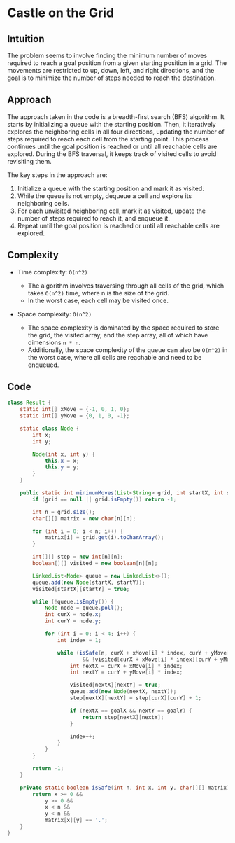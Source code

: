 # Castle on the Grid

## Intuition

The problem seems to involve finding the minimum number of moves required to reach a goal position from a given starting position in a grid. The movements are restricted to up, down, left, and right directions, and the goal is to minimize the number of steps needed to reach the destination.

## Approach

The approach taken in the code is a breadth-first search (BFS) algorithm. It starts by initializing a queue with the starting position. Then, it iteratively explores the neighboring cells in all four directions, updating the number of steps required to reach each cell from the starting point. This process continues until the goal position is reached or until all reachable cells are explored. During the BFS traversal, it keeps track of visited cells to avoid revisiting them.

The key steps in the approach are:

1. Initialize a queue with the starting position and mark it as visited.
2. While the queue is not empty, dequeue a cell and explore its neighboring cells.
3. For each unvisited neighboring cell, mark it as visited, update the number of steps required to reach it, and enqueue it.
4. Repeat until the goal position is reached or until all reachable cells are explored.

## Complexity

- Time complexity: `O(n^2)`

  - The algorithm involves traversing through all cells of the grid, which takes `O(n^2)` time, where n is the size of the grid.
  - In the worst case, each cell may be visited once.

- Space complexity: `O(n^2)`
  - The space complexity is dominated by the space required to store the grid, the visited array, and the step array, all of which have dimensions `n * n`.
  - Additionally, the space complexity of the queue can also be `O(n^2)` in the worst case, where all cells are reachable and need to be enqueued.

## Code

```java
class Result {
    static int[] xMove = {-1, 0, 1, 0};
    static int[] yMove = {0, 1, 0, -1};

    static class Node {
        int x;
        int y;

        Node(int x, int y) {
            this.x = x;
            this.y = y;
        }
    }

    public static int minimumMoves(List<String> grid, int startX, int startY, int goalX, int goalY) {
        if (grid == null || grid.isEmpty()) return -1;

        int n = grid.size();
        char[][] matrix = new char[n][n];

        for (int i = 0; i < n; i++) {
            matrix[i] = grid.get(i).toCharArray();
        }

        int[][] step = new int[n][n];
        boolean[][] visited = new boolean[n][n];

        LinkedList<Node> queue = new LinkedList<>();
        queue.add(new Node(startX, startY));
        visited[startX][startY] = true;

        while (!queue.isEmpty()) {
            Node node = queue.poll();
            int curX = node.x;
            int curY = node.y;

            for (int i = 0; i < 4; i++) {
                int index = 1;

                while (isSafe(n, curX + xMove[i] * index, curY + yMove[i] * index, matrix)
                        && !visited[curX + xMove[i] * index][curY + yMove[i] * index]) {
                    int nextX = curX + xMove[i] * index;
                    int nextY = curY + yMove[i] * index;

                    visited[nextX][nextY] = true;
                    queue.add(new Node(nextX, nextY));
                    step[nextX][nextY] = step[curX][curY] + 1;

                    if (nextX == goalX && nextY == goalY) {
                        return step[nextX][nextY];
                    }

                    index++;
                }
            }
        }

        return -1;
    }

    private static boolean isSafe(int n, int x, int y, char[][] matrix) {
        return x >= 0 &&
            y >= 0 &&
            x < n &&
            y < n &&
            matrix[x][y] == '.';
    }
}
```
